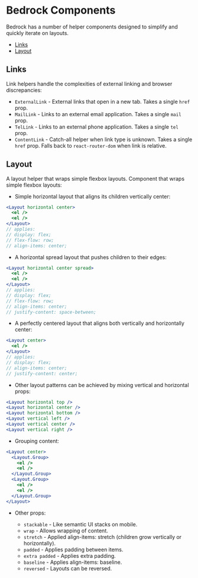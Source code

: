 # Bedrock Components

Bedrock has a number of helper components designed to simplify and quickly iterate on layouts.

- [Links](#links)
- [Layout](#layout)

## Links

Link helpers handle the complexities of external linking and browser discrepancies:

- `ExternalLink` - External links that open in a new tab. Takes a single `href` prop.
- `MailLink` - Links to an external email application. Takes a single `mail` prop.
- `TelLink` - Links to an external phone application. Takes a single `tel` prop.
- `ContentLink` - Catch-all helper when link type is unknown. Takes a single `href` prop. Falls back to `react-router-dom` when link is relative.

## Layout

A layout helper that wraps simple flexbox layouts. Component that wraps simple flexbox layouts:

- Simple horizontal layout that aligns its children vertically center:

```jsx
<Layout horizontal center>
  <el />
  <el />
</Layout>
// applies:
// display: flex;
// flex-flow: row;
// align-items: center;
```

- A horizontal spread layout that pushes children to their edges:

```jsx
<Layout horizontal center spread>
  <el />
  <el />
</Layout>
// applies:
// display: flex;
// flex-flow: row;
// align-items: center;
// justify-content: space-between;
```

- A perfectly centered layout that aligns both vertically and horizontally center:

```jsx
<Layout center>
  <el />
</Layout>
// applies:
// display: flex;
// align-items: center;
// justify-content: center;
```

- Other layout patterns can be achieved by mixing vertical and horizontal props:

```jsx
<Layout horizontal top />
<Layout horizontal center />
<Layout horizontal bottom />
<Layout vertical left />
<Layout vertical center />
<Layout vertical right />
```

- Grouping content:

```jsx
<Layout center>
  <Layout.Group>
    <el />
    <el />
  </Layout.Group>
  <Layout.Group>
    <el />
    <el />
  </Layout.Group>
</Layout>
```

- Other props:

  - `stackable` - Like semantic UI stacks on mobile.
  - `wrap` - Allows wrapping of content.
  - `stretch` - Applied align-items: stretch (children grow vertically or horizontally).
  - `padded` - Applies padding between items.
  - `extra padded` - Applies extra padding.
  - `baseline` - Applies align-items: baseline.
  - `reversed` - Layouts can be reversed.
